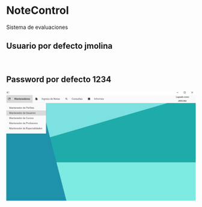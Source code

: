 # NoteControl
Sistema de evaluaciones 

<h2>Usuario por defecto <b>jmolina</b></h2> </br>
<h2>Password por defecto <b>1234</b></h2>
<img src="NoteControl/NoteControl/main.png"></img>

